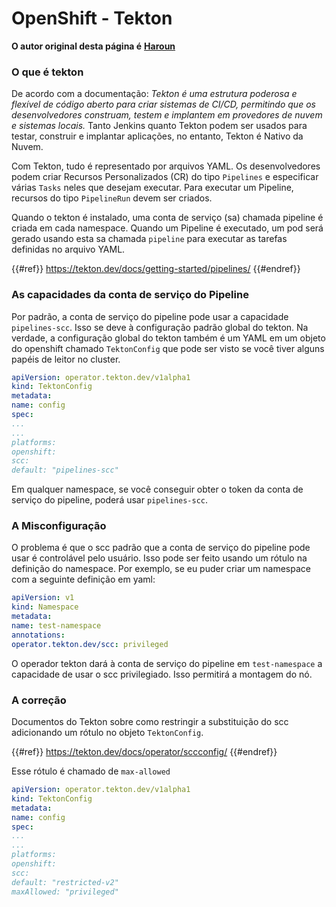 # OpenShift - Tekton

**O autor original desta página é** [**Haroun**](https://www.linkedin.com/in/haroun-al-mounayar-571830211)

### O que é tekton

De acordo com a documentação: _Tekton é uma estrutura poderosa e flexível de código aberto para criar sistemas de CI/CD, permitindo que os desenvolvedores construam, testem e implantem em provedores de nuvem e sistemas locais._ Tanto Jenkins quanto Tekton podem ser usados para testar, construir e implantar aplicações, no entanto, Tekton é Nativo da Nuvem.&#x20;

Com Tekton, tudo é representado por arquivos YAML. Os desenvolvedores podem criar Recursos Personalizados (CR) do tipo `Pipelines` e especificar várias `Tasks` neles que desejam executar. Para executar um Pipeline, recursos do tipo `PipelineRun` devem ser criados.

Quando o tekton é instalado, uma conta de serviço (sa) chamada pipeline é criada em cada namespace. Quando um Pipeline é executado, um pod será gerado usando esta sa chamada `pipeline` para executar as tarefas definidas no arquivo YAML.

{{#ref}}
https://tekton.dev/docs/getting-started/pipelines/
{{#endref}}

### As capacidades da conta de serviço do Pipeline

Por padrão, a conta de serviço do pipeline pode usar a capacidade `pipelines-scc`. Isso se deve à configuração padrão global do tekton. Na verdade, a configuração global do tekton também é um YAML em um objeto do openshift chamado `TektonConfig` que pode ser visto se você tiver alguns papéis de leitor no cluster.
```yaml
apiVersion: operator.tekton.dev/v1alpha1
kind: TektonConfig
metadata:
name: config
spec:
...
...
platforms:
openshift:
scc:
default: "pipelines-scc"
```
Em qualquer namespace, se você conseguir obter o token da conta de serviço do pipeline, poderá usar `pipelines-scc`.

### A Misconfiguração

O problema é que o scc padrão que a conta de serviço do pipeline pode usar é controlável pelo usuário. Isso pode ser feito usando um rótulo na definição do namespace. Por exemplo, se eu puder criar um namespace com a seguinte definição em yaml:
```yaml
apiVersion: v1
kind: Namespace
metadata:
name: test-namespace
annotations:
operator.tekton.dev/scc: privileged
```
O operador tekton dará à conta de serviço do pipeline em `test-namespace` a capacidade de usar o scc privilegiado. Isso permitirá a montagem do nó.

### A correção

Documentos do Tekton sobre como restringir a substituição do scc adicionando um rótulo no objeto `TektonConfig`.

{{#ref}}
https://tekton.dev/docs/operator/sccconfig/
{{#endref}}

Esse rótulo é chamado de `max-allowed`&#x20;
```yaml
apiVersion: operator.tekton.dev/v1alpha1
kind: TektonConfig
metadata:
name: config
spec:
...
...
platforms:
openshift:
scc:
default: "restricted-v2"
maxAllowed: "privileged"
```

